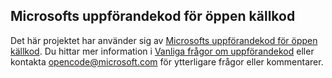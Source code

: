 ## <a name="microsoft-open-source-code-of-conduct"></a>Microsofts uppförandekod för öppen källkod
Det här projektet har använder sig av [Microsofts uppförandekod för öppen källkod](https://opensource.microsoft.com/codeofconduct/).
Du hittar mer information i [Vanliga frågor om uppförandekod](https://opensource.microsoft.com/codeofconduct/faq/) eller kontakta [opencode@microsoft.com](mailto:opencode@microsoft.com) för ytterligare frågor eller kommentarer.